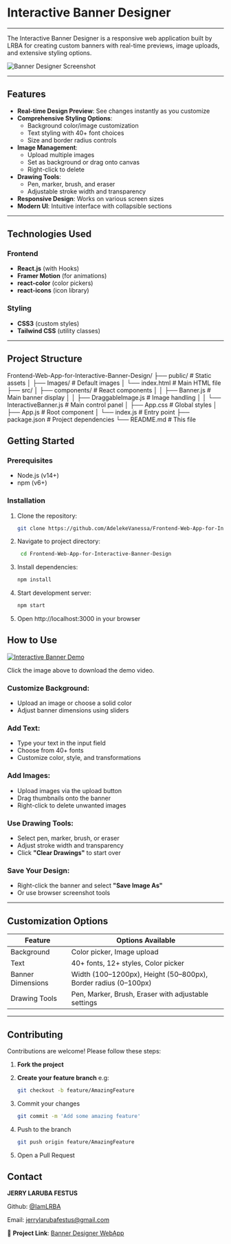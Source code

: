 # Interactive Banner Designer

---

The Interactive Banner Designer is a responsive web application built by LRBA for creating custom banners with real-time previews, image uploads, and extensive styling options.

![Banner Designer Screenshot](https://raw.githubusercontent.com/AdelekeVanessa/Frontend-Web-App-for-Interactive-Banner-Design/main/public/Images/Interactive%20Banner%20Image.png)

---

## Features

- **Real-time Design Preview**: See changes instantly as you customize
- **Comprehensive Styling Options**:
  - Background color/image customization
  - Text styling with 40+ font choices
  - Size and border radius controls
- **Image Management**:
  - Upload multiple images
  - Set as background or drag onto canvas
  - Right-click to delete
- **Drawing Tools**:
  - Pen, marker, brush, and eraser
  - Adjustable stroke width and transparency
- **Responsive Design**: Works on various screen sizes
- **Modern UI**: Intuitive interface with collapsible sections

---

## Technologies Used

### Frontend

- **React.js** (with Hooks)
- **Framer Motion** (for animations)
- **react-color** (color pickers)
- **react-icons** (icon library)

### Styling

- **CSS3** (custom styles)
- **Tailwind CSS** (utility classes)

---

## Project Structure

Frontend-Web-App-for-Interactive-Banner-Design/
├── public/ # Static assets
│ ├── Images/ # Default images
│ └── index.html # Main HTML file
├── src/
│ ├── components/ # React components
│ │ ├── Banner.js # Main banner display
│ │ ├── DraggableImage.js # Image handling
│ │ └── InteractiveBanner.js # Main control panel
│ ├── App.css # Global styles
│ ├── App.js # Root component
│ └── index.js # Entry point
├── package.json # Project dependencies
└── README.md # This file

## Getting Started

### Prerequisites

- Node.js (v14+)
- npm (v6+)

### Installation

1. Clone the repository:
   ```bash
   git clone https://github.com/AdelekeVanessa/Frontend-Web-App-for-Interactive-Banner-Design.git
   ```
2. Navigate to project directory:

   ```bash
    cd Frontend-Web-App-for-Interactive-Banner-Design
   ```

3. Install dependencies:

   ```bash
   npm install
   ```

4. Start development server:

   ```bash
   npm start
   ```

5. Open http://localhost:3000 in your browser

## How to Use

[![Interactive Banner Demo](https://raw.githubusercontent.com/AdelekeVanessa/Frontend-Web-App-for-Interactive-Banner-Design/main/public/Images/Interactive%20Banner%20Image.png)](https://github.com/AdelekeVanessa/Frontend-Web-App-for-Interactive-Banner-Design/raw/main/public/Video/Interactive%20Banner.mp4)

Click the image above to download the demo video.

### Customize Background:

- Upload an image or choose a solid color
- Adjust banner dimensions using sliders

### Add Text:

- Type your text in the input field
- Choose from 40+ fonts
- Customize color, style, and transformations

### Add Images:

- Upload images via the upload button
- Drag thumbnails onto the banner
- Right-click to delete unwanted images

### Use Drawing Tools:

- Select pen, marker, brush, or eraser
- Adjust stroke width and transparency
- Click **"Clear Drawings"** to start over

### Save Your Design:

- Right-click the banner and select **"Save Image As"**
- Or use browser screenshot tools

---

## Customization Options

| Feature           | Options Available                                              |
| ----------------- | -------------------------------------------------------------- |
| Background        | Color picker, Image upload                                     |
| Text              | 40+ fonts, 12+ styles, Color picker                            |
| Banner Dimensions | Width (100–1200px), Height (50–800px), Border radius (0–100px) |
| Drawing Tools     | Pen, Marker, Brush, Eraser with adjustable settings            |

---

## Contributing

Contributions are welcome! Please follow these steps:

1. **Fork the project**

2. **Create your feature branch**
   e.g:
   ```bash
   git checkout -b feature/AmazingFeature
   ```
3. Commit your changes

   ```bash
   git commit -m 'Add some amazing feature'
   ```

4. Push to the branch

   ```bash
   git push origin feature/AmazingFeature
   ```

5. Open a Pull Request

## Contact

**JERRY LARUBA FESTUS**

Github: [@IamLRBA](https://github.com/IamLRBA)

Email: jerrylarubafestus@gmail.com

🔗 **Project Link**: [Banner Designer WebApp](https://github.com/IamLRBA/Banner-Designer-WebApp)
